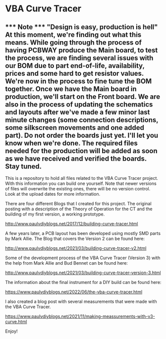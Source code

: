 # VBA Curve Tracer

*** Note ***
"Design is easy, production is hell"
At this moment, we're finding out what this means. While going through the process of having PCBWAY produce the Main board, to test the process, we are finding several issues with our BOM due to part end-of-life, availability, prices and some hard to get resistor values. We're now in the process to fine tune the BOM together. Once we have the Main board in production, we'll start on the Front board.
We are also in the process of updating the schematics and layouts after we've made a few minor last minute changes (some connection descriptions, some silkscreen movements and one added part). Do not order the boards just yet. I'll let you know when we're done. The required files needed for the production will be added as soon as we have received and verified the boards. Stay tuned.
----------------------------------------------------------------------------------------------------

This is a repository to hold all files related to the VBA Curve Tracer project. With this information you can build one yourself.
Note that newer versions of files will overwrite the existing ones, there will be no version control. Look at the upload dates for more information.

There are four different Blogs that I created for this project.
The original posting with a description of the Theory of Operation for the CT and the building of my first version, a working prototype.

http://www.paulvdiyblogs.net/2017/12/building-curve-tracer.html

A few years later, a PCB layout has been developed using mostly SMD parts by Mark Allie. The Blog that covers the Version 2 can be found here:

http://www.paulvdiyblogs.net/2021/03/building-curve-tracer-v2.html

Some of the development process of the VBA Curve Tracer (Version 3) with the help from Mark Allie and Bud Bennet can be found here:

http://www.paulvdiyblogs.net/2021/03/building-curve-tracer-version-3.html

The information about the final instrument for a DIY build can be found here:

https://www.paulvdiyblogs.net/2022/06/the-vba-curve-tracer.html

I also created a blog post with several measurements that were made with the VBA Curve Tracer.

https://www.paulvdiyblogs.net/2021/11/making-meassurements-with-v3-curve.html

Enjoy!
